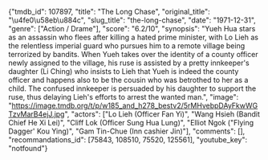 {"tmdb_id": 107897, "title": "The Long Chase", "original_title": "\u4fe0\u58eb\u884c", "slug_title": "the-long-chase", "date": "1971-12-31", "genre": ["Action / Drame"], "score": "6.2/10", "synopsis": "Yueh Hua stars as an assassin who flees after killing a hated prime minister, with Lo Lieh as the relentless imperial guard who pursues him to a remote village being terrorized by bandits. When Yueh takes over the identity of a county officer newly assigned to the village, his ruse is assisted by a pretty innkeeper's daughter (Li Ching) who insists to Lieh that Yueh is indeed the county officer and happens also to be the cousin who was betrothed to her as a child. The confused innkeeper is persuaded by his daughter to support the ruse, thus delaying Lieh's efforts to arrest the wanted man.", "image": "https://image.tmdb.org/t/p/w185_and_h278_bestv2/5rMHvebpDAyFkwWGTzvMarB4ejJ.jpg", "actors": ["Lo Lieh (Officer Fan Yi)", "Wang Hsieh (Bandit Chief He Xi Lei)", "Cliff Lok (Officer Sung Hua Lung)", "Elliot Ngok (\"Flying Dagger' Kou Ying)", "Gam Tin-Chue (Inn cashier Jin)"], "comments": [], "recommandations_id": [75843, 108510, 75520, 125561], "youtube_key": "notfound"}